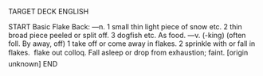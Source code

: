 TARGET DECK
ENGLISH

START
Basic
Flake
Back: —n. 1 small thin light piece of snow etc. 2 thin broad piece peeled or split off. 3 dogfish etc. As food. —v. (-king) (often foll. By away, off) 1 take off or come away in flakes. 2 sprinkle with or fall in flakes.  flake out colloq. Fall asleep or drop from exhaustion; faint. [origin unknown]
END
